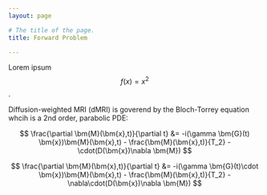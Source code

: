 ```yaml
---
layout: page

# The title of the page.
title: Forward Problem

---
```


Lorem ipsum $$ f(x) = x^2 $$.

Diffusion-weighted MRI (dMRI) is goverend by the Bloch-Torrey equation whcih is a 2nd order, parabolic PDE: 

$$ \frac{\partial \bm{M}(\bm{x},t)}{\partial t} &= -i(\gamma \bm{G}(t) \bm{x})\bm{M}(\bm{x},t) - \frac{\bm{M}(\bm{x},t)}{T_2} - \cdot(D(\bm{x})\nabla \bm{M}) $$


$$
\frac{\partial \bm{M}(\bm{x},t)}{\partial t} &= 
-i(\gamma \bm{G}(t)\cdot \bm{x})\bm{M}(\bm{x},t) - \frac{\bm{M}(\bm{x},t)}{T_2} - \nabla\cdot(D(\bm{x})\nabla \bm{M})
$$
